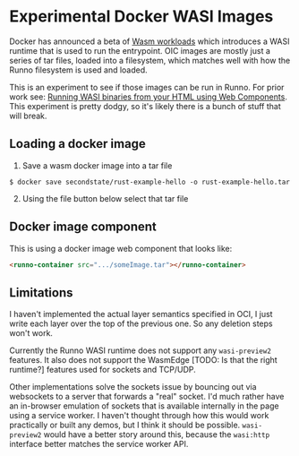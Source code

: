 # Experimental Docker WASI Images

Docker has announced a beta of [Wasm workloads](https://docs.docker.com/desktop/wasm/) which introduces
a WASI runtime that is used to run the entrypoint. OIC images are mostly just a series of tar files,
loaded into a filesystem, which matches well with how the Runno filesystem is used and loaded.

This is an experiment to see if those images can be run in Runno. For prior work see: [Running WASI binaries from your HTML using Web Components](https://runno.dev/articles/wasi-web-component). This experiment is
pretty dodgy, so it's likely there is a bunch of stuff that will break.

## Loading a docker image

1. Save a wasm docker image into a tar file

```
$ docker save secondstate/rust-example-hello -o rust-example-hello.tar
```

2. Using the file button below select that tar file

<website-docker-playground></website-docker-playground>

## Docker image component

This is using a docker image web component that looks like:

```html
<runno-container src=".../someImage.tar"></runno-container>
```

## Limitations

I haven't implemented the actual layer semantics specified in OCI, I just write each layer over the top of the
previous one. So any deletion steps won't work.

Currently the Runno WASI runtime does not support any `wasi-preview2` features. It also does not support the
WasmEdge [TODO: Is that the right runtime?] features used for sockets and TCP/UDP.

Other implementations solve the sockets issue by bouncing out via websockets to a server that forwards a "real" socket. I'd much rather have an in-browser emulation of sockets that is available internally in the page using a service worker. I haven't thought through how this would work practically or built any demos, but I think it should be possible. `wasi-preview2` would have a better story around this, because the `wasi:http` interface better matches the service worker API.
